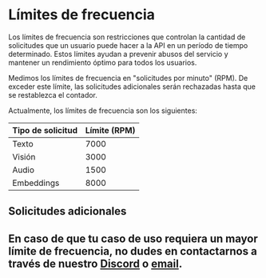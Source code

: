 # Límites de frecuencia

Los límites de frecuencia son restricciones que controlan la cantidad de solicitudes que un usuario puede hacer a la API en un período de tiempo determinado. Estos límites ayudan a prevenir abusos del servicio y mantener un rendimiento óptimo para todos los usuarios.

Medimos los límites de frecuencia en "solicitudes por minuto" (RPM). De exceder este límite, las solicitudes adicionales serán rechazadas hasta que se restablezca el contador.

Actualmente, los límites de frecuencia son los siguientes:

| Tipo de solicitud | Límite (RPM) |
|-------------------|--------------|
| Texto             | 7000         |
| Visión            | 3000         |
| Audio             | 1500         |
| Embeddings        | 8000         |

## Solicitudes adicionales

En caso de que tu caso de uso requiera un mayor límite de frecuencia, no dudes en contactarnos a través de nuestro [Discord](https://discord.gg/sFeXDcAJ9K) o [email](mailto:contacto@surus.dev).
---